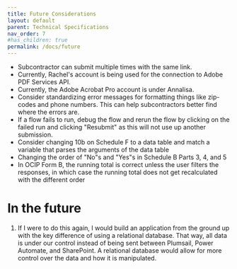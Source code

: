 ```yaml
---
title: Future Considerations
layout: default
parent: Technical Specifications
nav_order: 7
#has_children: true
permalink: /docs/future
---
```


* Subcontractor can submit multiple times with the same link.
*  Currently, Rachel's account is being used for the connection to Adobe PDF Services API. 
* Currently, the Adobe Acrobat Pro account is under Annalisa.
* Consider standardizing error messages for formatting things like zip-codes and phone numbers. This can help subcontractors better find where the errors are. 
* If a flow fails to run, debug the flow and rerun the flow by clicking on the failed run and clicking "Resubmit" as this will not use up another submission. 
* Consider changing 10b on Schedule F to a data table and match a variable that parses the arguments of the data table
* Changing the order of "No"s and "Yes"s in Schedule B Parts 3, 4, and 5
* In OCIP Form B, the running total is correct unless the user filters the responses, in which case the running total does not get recalculated with the different order

# In the future

1. If I were to do this again, I would build an application from the ground up with the key difference of using a relational database. That way, all data is under our control instead of being sent between Plumsail, Power Automate, and SharePoint. A relational database would allow for more control over the data and how it is manipulated.